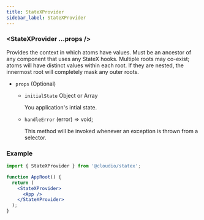 ```yaml
---
title: StateXProvider
sidebar_label: StateXProvider
---
```


### <StateXProvider ...props />

Provides the context in which atoms have values. Must be an ancestor of any component that uses any StateX hooks. Multiple roots may co-exist; atoms will have distinct values within each root. If they are nested, the innermost root will completely mask any outer roots.

- `props` (Optional)

  - `initialState` Object or Array

    You application's intial state.

  - `handleError` (error) => void;

    This method will be invoked whenever an exception is thrown from a selector.

### Example

```jsx
import { StateXProvider } from '@cloudio/statex';

function AppRoot() {
  return (
    <StateXProvider>
      <App />
    </StateXProvider>
  );
}
```
